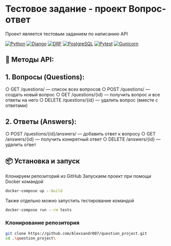 # Тестовое задание - проект Вопрос-ответ

Проект является тестовым заданием по написанию API

[![Python](https://img.shields.io/badge/Python-3.8%2B-blue)](https://python.org)
[![Django](https://img.shields.io/badge/Django-5.0.2-green)](https://djangoproject.com)
[![DRF](https://img.shields.io/badge/DRF-3.14.0-red)](https://www.django-rest-framework.org)
[![PostgreSQL](https://img.shields.io/badge/PostgreSQL-✓-blue)](https://www.postgresql.org)
[![Pytest](https://img.shields.io/badge/Pytest-7.4.4-yellow)](https://pytest.org)
[![Gunicorn](https://img.shields.io/badge/Gunicorn-21.2.0-darkgreen)](https://gunicorn.org)

## 🚀 Методы API:
## 1.	Вопросы (Questions):
○	GET /questions/ — список всех вопросов 
○	POST /questions/ — создать новый вопрос
○	GET /questions/{id} — получить вопрос и все ответы на него
○	DELETE /questions/{id} — удалить вопрос (вместе с ответами)

## 2.	Ответы (Answers):
○	POST /questions/{id}/answers/ — добавить ответ к вопросу
○	GET /answers/{id} — получить конкретный ответ
○	DELETE /answers/{id} — удалить ответ


## 📦 Установка и запуск
Клонируем репозиторий из GitHub
Запускаем проект при помощи Docker командой 
```cmd
docker-compose up --build   
```
Также отдельно можно запустить тестирование командой
```cmd
docker-compose run --rm tests
```

### Клонирование репозитория

```bash
git clone https://github.com/Alexsandr007/question_project.git
cd .\question_project\       
